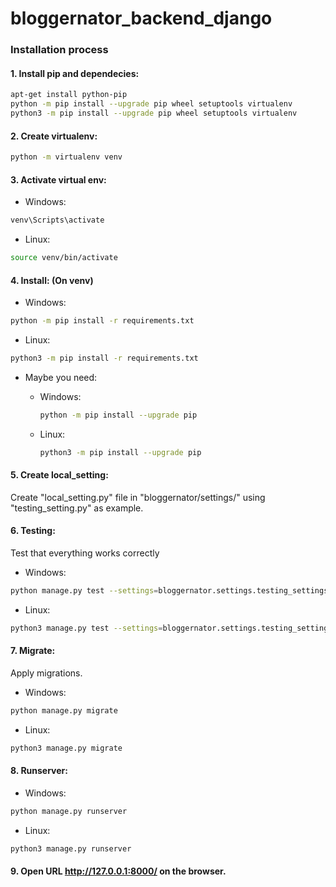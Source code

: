 # bloggernator_backend_django

### Installation process

#### 1. Install pip and dependecies:
```bash
apt-get install python-pip
python -m pip install --upgrade pip wheel setuptools virtualenv
python3 -m pip install --upgrade pip wheel setuptools virtualenv
```

#### 2. Create virtualenv:
```bash
python -m virtualenv venv
```

#### 3. Activate virtual env:

* Windows:
```bash
venv\Scripts\activate
```

* Linux:
```bash
source venv/bin/activate
```

#### 4. Install: (On venv)

* Windows:
```bash
python -m pip install -r requirements.txt
```

* Linux:
```bash
python3 -m pip install -r requirements.txt
```

* Maybe you need:

  * Windows:
    ```bash
    python -m pip install --upgrade pip
    ```

  * Linux:
    ```bash
    python3 -m pip install --upgrade pip
    ```

#### 5. Create local_setting:
Create "local_setting.py" file in "bloggernator/settings/" using "testing_setting.py" as example.

#### 6. Testing:
Test that everything works correctly


* Windows:
```bash
python manage.py test --settings=bloggernator.settings.testing_settings
```

* Linux:
```bash
python3 manage.py test --settings=bloggernator.settings.testing_settings
```

#### 7. Migrate:
Apply migrations.

* Windows:
```bash
python manage.py migrate
```

* Linux:
```bash
python3 manage.py migrate
```

#### 8. Runserver:

* Windows:
```bash
python manage.py runserver
```

* Linux:
```bash
python3 manage.py runserver
```

#### 9. Open URL http://127.0.0.1:8000/ on the browser.


